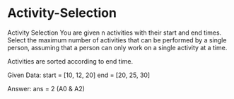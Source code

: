 # Activity-Selection

Activity Selection
You are given n activities with their start and end times. Select the maximum number of activities that can be performed by a single person, assuming that a person can only work on a single activity at a time.

Activities are sorted according to end time.

Given Data:
start = [10, 12, 20]
end = [20, 25, 30]

Answer:
ans = 2 (A0 & A2)